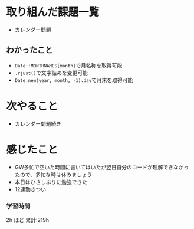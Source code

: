 # 取り組んだ課題一覧

- カレンダー問題
## わかったこと

- `Date::MONTHNAMES[month]`で月名称を取得可能
- `.rjust()`で文字詰めを変更可能
- `Date.new(year, month, -1).day`で月末を取得可能
# 次やること

- カレンダー問題続き

# 感じたこと

- GW多忙で空いた時間に書いてはいたが翌日自分のコードが理解できなかったので、多忙な時は休みましょう
- 本日はひさしぶりに勉強できた
- 12連勤きつい
### 学習時間

2h ほど
累計:219h
